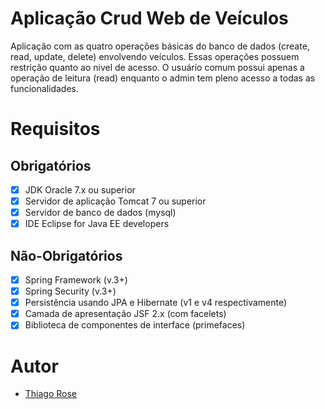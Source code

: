 # Aplicação Crud Web de Veículos

Aplicação com as quatro operações básicas do banco de dados (create, read, update, delete) envolvendo veículos. Essas operações possuem restrição quanto ao nivel de acesso. O usuário comum possui apenas a operação de leitura (read) enquanto o admin tem pleno acesso a todas as funcionalidades.

# Requisitos

## Obrigatórios

+ [x] JDK Oracle 7.x ou superior
+ [x] Servidor de aplicação Tomcat 7 ou superior
+ [x] Servidor de banco de dados (mysql)
+ [x] IDE Eclipse for Java EE developers

## Não-Obrigatórios

+ [x] Spring Framework (v.3+)
+ [x] Spring Security (v.3+)
+ [x] Persistência usando JPA e Hibernate (v1 e v4 respectivamente)
+ [x] Camada de apresentação JSF 2.x (com facelets)
+ [x] Biblioteca de componentes de interface (primefaces)

# Autor

+ [Thiago Rose](https://github.com/thisenrose)